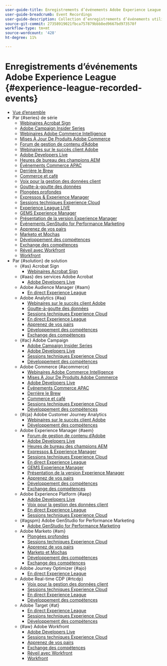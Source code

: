 ```yaml
---
user-guide-title: Enregistrements d’événements Adobe Experience League
user-guide-breadcrumb: Event Recordings
user-guide-description: Collection d’enregistrements d’événements utilisés de force pour l’utilisation des produits Adobe Enterprise
source-git-commit: 27358919021fbca757879bbb8ed9667bd973578f
workflow-type: tm+mt
source-wordcount: '428'
ht-degree: 11%

---
```



# Enregistrements d’événements Adobe Experience League {#experience-league-recorded-events}

+ [Vue d’ensemble](overview.md)
+ Par {#series} de série
   + [Webinaires Acrobat Sign](https://experienceleague.adobe.com/docs/events/acrobat-sign-webinars/overview.html)
   + [Adobe Campaign Insider Series](https://experienceleague.adobe.com/docs/events/adobe-campaign-insider-recordings/overview.html)
   + [Webinaires Adobe Commerce Intelligence](https://experienceleague.adobe.com/docs/events/mbi-webinars-recordings/overview.html)
   + [Mises À Jour De Produits Adobe Commerce](https://experienceleague.adobe.com/docs/events/adobe-commerce-product-update-recordings/overview.html)
   + [Forum de gestion de contenu d’Adobe ](https://experienceleague.adobe.com/docs/events/adobe-content-management-forum-recordings/overview.html)
   + [Webinaires sur le succès client Adobe](https://experienceleague.adobe.com/docs/events/adobe-customer-success-webinar-recordings/overview.html)
   + [Adobe Developers Live](https://experienceleague.adobe.com/docs/events/adobe-developers-live-recordings/overview.html)
   + [Heures de bureau des champions AEM](https://experienceleague.adobe.com/docs/events/aem-champion-office-hours/overview.html)
   + [Événements Commerce APAC](https://experienceleague.adobe.com/docs/events/apac-commerce-recordings/overview.html)
   + [Derrière le Brew](https://experienceleague.adobe.com/docs/events/behind-the-brew-recordings/overview.html)
   + [Commerce et café](https://experienceleague.adobe.com/docs/events/commerce-and-coffee-recordings/overview.html)
   + [Voix pour la gestion des données client](https://experienceleague.adobe.com/docs/events/customer-data-management-voices-recordings/overview.html?lang=fr)
   + [Goutte-à-goutte des données](https://experienceleague.adobe.com/docs/events/data-drip-recordings/overview.html)
   + [Plongées profondes](https://experienceleague.adobe.com/docs/events/deep-dives-recordings/overview.html)
   + [Expressos &amp; Experience Manager ](https://experienceleague.adobe.com/docs/events/espressos-and-experience-manager-recordings/overview.html)
   + [Sessions techniques Experience Cloud ](https://experienceleague.adobe.com/docs/events/tech-sessions/overview.html)
   + [Experience League LIVE](https://experienceleague.adobe.com/docs/events/experience-league-live-recordings/overview.html)
   + [GEMS Experience Manager ](https://experienceleague.adobe.com/docs/events/experience-manager-gems-recordings/overview.html)
   + [Présentation de la version Experience Manager ](https://experienceleague.adobe.com/docs/events/aemcs-release-update-recordings/overview.html?lang=fr)
   + [Événements GenStudio for Performance Marketing](https://experienceleague.adobe.com/docs/events/genstudio-for-performance-marketing-events/overview.html)
   + [Apprenez de vos pairs](https://experienceleague.adobe.com/docs/events/learn-from-your-peers-recordings/overview.html)
   + [Marketo et Mochas](https://experienceleague.adobe.com/docs/events/marketo-and-mochas-recordings/overview.html)
   + [Développement des compétences](https://experienceleague.adobe.com/docs/events/skill-builder-recordings/overview.html)
   + [Exchange des compétences](https://experienceleague.adobe.com/docs/events/the-skill-exchange-recordings/overview.html)
   + [Réveil avec Workfront](https://experienceleague.adobe.com/docs/events/wake-up-with-workfront-recordings/overview.html)
   + [Workfront](https://experienceleague.adobe.com/docs/events/workfront-recordings/overview.html)
+ Par {#solution} de solution
   + {#as} Acrobat Sign
      + [Webinaires Acrobat Sign](https://experienceleague.adobe.com/docs/events/acrobat-sign-webinars/overview.html)
   + {#aas} des services Adobe Acrobat
      + [Adobe Developers Live](https://experienceleague.adobe.com/docs/events/adobe-developers-live-recordings/overview.html)
   + Adobe Audience Manager {#aam}
      + [En direct Experience League ](https://experienceleague.adobe.com/docs/events/experience-league-live-recordings/overview.html)
   + Adobe Analytics {#aa}
      + [Webinaires sur le succès client Adobe](https://experienceleague.adobe.com/docs/events/adobe-customer-success-webinar-recordings/overview.html)
      + [Goutte-à-goutte des données](https://experienceleague.adobe.com/docs/events/data-drip-recordings/overview.html)
      + [Sessions techniques Experience Cloud ](https://experienceleague.adobe.com/docs/events/tech-sessions/overview.html)
      + [En direct Experience League ](https://experienceleague.adobe.com/docs/events/experience-league-live-recordings/overview.html)
      + [Apprenez de vos pairs](https://experienceleague.adobe.com/docs/events/learn-from-your-peers-recordings/overview.html)
      + [Développement des compétences](https://experienceleague.adobe.com/docs/events/skill-builder-recordings/overview.html)
      + [Exchange des compétences](https://experienceleague.adobe.com/docs/events/the-skill-exchange-recordings/overview.html)
   + {#ac} Adobe Campaign
      + [Adobe Campaign Insider Series](https://experienceleague.adobe.com/docs/events/adobe-campaign-insider-recordings/overview.html)
      + [Adobe Developers Live](https://experienceleague.adobe.com/docs/events/adobe-developers-live-recordings/overview.html)
      + [Sessions techniques Experience Cloud ](https://experienceleague.adobe.com/docs/events/tech-sessions/overview.html)
      + [Développement des compétences](https://experienceleague.adobe.com/docs/events/skill-builder-recordings/overview.html)
   + Adobe Commerce {#acommerce}
      + [Webinaires Adobe Commerce Intelligence](https://experienceleague.adobe.com/docs/events/mbi-webinars-recordings/overview.html)
      + [Mises À Jour De Produits Adobe Commerce](https://experienceleague.adobe.com/docs/events/adobe-commerce-product-update-recordings/overview.html)
      + [Adobe Developers Live](https://experienceleague.adobe.com/docs/events/adobe-developers-live-recordings/overview.html)
      + [Événements Commerce APAC](https://experienceleague.adobe.com/docs/events/apac-commerce-recordings/overview.html)
      + [Derrière le Brew](https://experienceleague.adobe.com/docs/events/behind-the-brew-recordings/overview.html)
      + [Commerce et café](https://experienceleague.adobe.com/docs/events/commerce-and-coffee-recordings/overview.html)
      + [Sessions techniques Experience Cloud ](https://experienceleague.adobe.com/docs/events/tech-sessions/overview.html)
      + [Développement des compétences](https://experienceleague.adobe.com/docs/events/skill-builder-recordings/overview.html)
   + {#cja} Adobe Customer Journey Analytics
      + [Webinaires sur le succès client Adobe](https://experienceleague.adobe.com/docs/events/adobe-customer-success-webinar-recordings/overview.html)
      + [Développement des compétences](https://experienceleague.adobe.com/docs/events/skill-builder-recordings/overview.html)
   + Adobe Experience Manager   {#aem}
      + [Forum de gestion de contenu d’Adobe ](https://experienceleague.adobe.com/docs/events/adobe-content-management-forum-recordings/overview.html)
      + [Adobe Developers Live](https://experienceleague.adobe.com/docs/events/adobe-developers-live-recordings/overview.html)
      + [Heures de bureau des champions AEM](https://experienceleague.adobe.com/docs/events/aem-champion-office-hours/overview.html)
      + [Expressos &amp; Experience Manager ](https://experienceleague.adobe.com/docs/events/espressos-and-experience-manager-recordings/overview.html)
      + [Sessions techniques Experience Cloud ](https://experienceleague.adobe.com/docs/events/tech-sessions/overview.html)
      + [En direct Experience League ](https://experienceleague.adobe.com/docs/events/experience-league-live-recordings/overview.html)
      + [GEMS Experience Manager ](https://experienceleague.adobe.com/docs/events/experience-manager-gems-recordings/overview.html)
      + [Présentation de la version Experience Manager ](https://experienceleague.adobe.com/docs/events/aemcs-release-update-recordings/overview.html?lang=fr)
      + [Apprenez de vos pairs](https://experienceleague.adobe.com/docs/events/learn-from-your-peers-recordings/overview.html)
      + [Développement des compétences](https://experienceleague.adobe.com/docs/events/skill-builder-recordings/overview.html)
      + [Exchange des compétences](https://experienceleague.adobe.com/docs/events/the-skill-exchange-recordings/overview.html)
   + Adobe Experience Platform {#aep}
      + [Adobe Developers Live](https://experienceleague.adobe.com/docs/events/adobe-developers-live-recordings/overview.html)
      + [Voix pour la gestion des données client](https://experienceleague.adobe.com/docs/events/customer-data-management-voices-recordings/overview.html?lang=fr)
      + [En direct Experience League ](https://experienceleague.adobe.com/docs/events/experience-league-live-recordings/overview.html)
      + [Sessions techniques Experience Cloud ](https://experienceleague.adobe.com/docs/events/tech-sessions/overview.html)
   + {#agspm} Adobe GenStudio for Performance Marketing
      + [Adobe GenStudio for Performance Marketing](https://experienceleague.adobe.com/docs/events/genstudio-for-performance-marketing-events/overview.html)
   + Adobe Marketo {#am}
      + [Plongées profondes](https://experienceleague.adobe.com/docs/events/deep-dives-recordings/overview.html)
      + [Sessions techniques Experience Cloud ](https://experienceleague.adobe.com/docs/events/tech-sessions/overview.html)
      + [Apprenez de vos pairs](https://experienceleague.adobe.com/docs/events/learn-from-your-peers-recordings/overview.html)
      + [Marketo et Mochas](https://experienceleague.adobe.com/docs/events/marketo-and-mochas-recordings/overview.html)
      + [Développement des compétences](https://experienceleague.adobe.com/docs/events/skill-builder-recordings/overview.html)
      + [Exchange des compétences](https://experienceleague.adobe.com/docs/events/the-skill-exchange-recordings/overview.html)
   + Adobe Journey Optimizer {#ajo}
      + [En direct Experience League ](https://experienceleague.adobe.com/docs/events/experience-league-live-recordings/overview.html)
   + Adobe Real-time CDP {#rtcdp}
      + [Voix pour la gestion des données client](https://experienceleague.adobe.com/docs/events/customer-data-management-voices-recordings/overview.html?lang=fr)
      + [Sessions techniques Experience Cloud ](https://experienceleague.adobe.com/docs/events/tech-sessions/overview.html)
      + [En direct Experience League ](https://experienceleague.adobe.com/docs/events/experience-league-live-recordings/overview.html)
      + [Développement des compétences](https://experienceleague.adobe.com/docs/events/skill-builder-recordings/overview.html)
   + Adobe Target {#at}
      + [En direct Experience League ](https://experienceleague.adobe.com/docs/events/experience-league-live-recordings/overview.html)
      + [Sessions techniques Experience Cloud ](https://experienceleague.adobe.com/docs/events/tech-sessions/overview.html)
      + [Développement des compétences](https://experienceleague.adobe.com/docs/events/skill-builder-recordings/overview.html)
   + {#aw} Adobe Workfront
      + [Adobe Developers Live](https://experienceleague.adobe.com/docs/events/adobe-developers-live-recordings/overview.html)
      + [Sessions techniques Experience Cloud ](https://experienceleague.adobe.com/docs/events/tech-sessions/overview.html)
      + [Apprenez de vos pairs](https://experienceleague.adobe.com/docs/events/learn-from-your-peers-recordings/overview.html)
      + [Exchange des compétences](https://experienceleague.adobe.com/docs/events/the-skill-exchange-recordings/overview.html)
      + [Réveil avec Workfront](https://experienceleague.adobe.com/docs/events/wake-up-with-workfront-recordings/overview.html)
      + [Workfront](https://experienceleague.adobe.com/docs/events/workfront-recordings/overview.html)